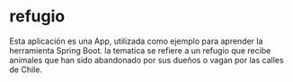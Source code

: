 # refugio
Esta aplicación es una App, utilizada como ejemplo para aprender la herramienta Spring Boot. la tematica se refiere a un refugio que recibe animales
que han sido abandonado por sus dueños o vagan por las calles de Chile.
